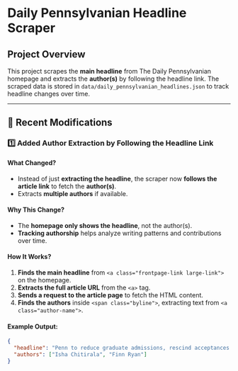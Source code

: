 # Daily Pennsylvanian Headline Scraper  

## **Project Overview**  
This project scrapes the **main headline** from The Daily Pennsylvanian homepage and extracts the **author(s)** by following the headline link. The scraped data is stored in `data/daily_pennsylvanian_headlines.json` to track headline changes over time.

---

## **🔄 Recent Modifications**  
### **1️⃣ Added Author Extraction by Following the Headline Link**  
#### **What Changed?**  
- Instead of just **extracting the headline**, the scraper now **follows the article link** to fetch the **author(s)**.  
- Extracts **multiple authors** if available.  

#### **Why This Change?**  
- The **homepage only shows the headline**, not the author(s).  
- **Tracking authorship** helps analyze writing patterns and contributions over time.  

#### **How It Works?**  
1. **Finds the main headline** from `<a class="frontpage-link large-link">` on the homepage.  
2. **Extracts the full article URL** from the `<a>` tag.  
3. **Sends a request to the article page** to fetch the HTML content.  
4. **Finds the authors** inside `<span class="byline">`, extracting text from `<a class="author-name">`.  

#### **Example Output:**
```json
{
  "headline": "Penn to reduce graduate admissions, rescind acceptances amid federal research funding cuts",
  "authors": ["Isha Chitirala", "Finn Ryan"]
}
